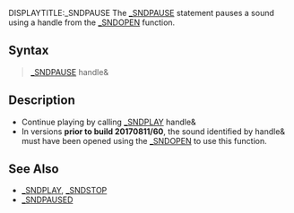 DISPLAYTITLE:_SNDPAUSE
The [_SNDPAUSE](_SNDPAUSE) statement pauses a sound using a handle from the [_SNDOPEN](_SNDOPEN) function.


## Syntax

>  [_SNDPAUSE](_SNDPAUSE) handle&


## Description

* Continue playing by calling [_SNDPLAY](_SNDPLAY) handle&
* In versions **prior to build 20170811/60**, the sound identified by handle& must have been opened using the [_SNDOPEN](_SNDOPEN) to use this function.


## See Also

* [_SNDPLAY](_SNDPLAY), [_SNDSTOP](_SNDSTOP)
* [_SNDPAUSED](_SNDPAUSED)




